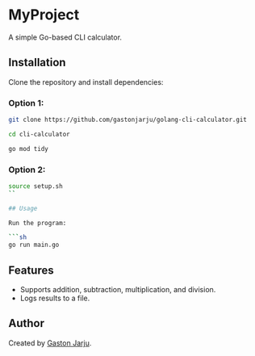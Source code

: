 # MyProject

A simple Go-based CLI calculator.

## Installation

Clone the repository and install dependencies:

### Option 1:

```sh
git clone https://github.com/gastonjarju/golang-cli-calculator.git

```

```sh
cd cli-calculator
```

```sh
go mod tidy

```

### Option 2:

````sh
source setup.sh
``

## Usage

Run the program:

```sh
go run main.go

````

## Features

- Supports addition, subtraction, multiplication, and division.
- Logs results to a file.

## Author

Created by [Gaston Jarju](https://github.com/gastonjarju).
